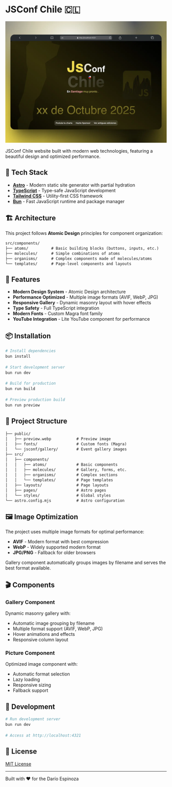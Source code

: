 # JSConf Chile 🇨🇱

![JSConf Chile Preview](./public/preview.webp)

JSConf Chile website built with modern web technologies, featuring a beautiful design and optimized performance.

## 🚀 Tech Stack

- **[Astro](https://astro.build/)** - Modern static site generator with partial hydration
- **[TypeScript](https://www.typescriptlang.org/)** - Type-safe JavaScript development
- **[Tailwind CSS](https://tailwindcss.com/)** - Utility-first CSS framework
- **[Bun](https://bun.sh/)** - Fast JavaScript runtime and package manager

## 🏗️ Architecture

This project follows **Atomic Design** principles for component organization:

```
src/components/
├── atoms/          # Basic building blocks (buttons, inputs, etc.)
├── molecules/      # Simple combinations of atoms
├── organisms/      # Complex components made of molecules/atoms
└── templates/      # Page-level components and layouts
```

## 🎨 Features

- **Modern Design System** - Atomic Design architecture
- **Performance Optimized** - Multiple image formats (AVIF, WebP, JPG)
- **Responsive Gallery** - Dynamic masonry layout with hover effects
- **Type Safety** - Full TypeScript integration
- **Modern Fonts** - Custom Magra font family
- **YouTube Integration** - Lite YouTube component for performance

## 📦 Installation

```bash
# Install dependencies
bun install

# Start development server
bun run dev

# Build for production
bun run build

# Preview production build
bun run preview
```

## 🎯 Project Structure

```
├── public/
│   ├── preview.webp           # Preview image
│   ├── fonts/                 # Custom fonts (Magra)
│   └── jsconf/gallery/        # Event gallery images
├── src/
│   ├── components/
│   │   ├── atoms/             # Basic components
│   │   ├── molecules/         # Gallery, forms, etc.
│   │   ├── organisms/         # Complex sections
│   │   └── templates/         # Page templates
│   ├── layouts/               # Page layouts
│   ├── pages/                 # Astro pages
│   └── styles/                # Global styles
└── astro.config.mjs           # Astro configuration
```

## 🖼️ Image Optimization

The project uses multiple image formats for optimal performance:

- **AVIF** - Modern format with best compression
- **WebP** - Widely supported modern format
- **JPG/PNG** - Fallback for older browsers

Gallery component automatically groups images by filename and serves the best format available.

## 🎬 Components

### Gallery Component

Dynamic masonry gallery with:

- Automatic image grouping by filename
- Multiple format support (AVIF, WebP, JPG)
- Hover animations and effects
- Responsive column layout

### Picture Component

Optimized image component with:

- Automatic format selection
- Lazy loading
- Responsive sizing
- Fallback support

## 🚀 Development

```bash
# Run development server
bun run dev

# Access at http://localhost:4321
```

## 📝 License

[MIT License](./LICENSE)

---

Built with ❤️ for the Darío Espinoza
